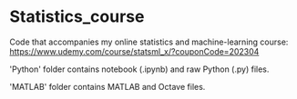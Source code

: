 # Statistics_course
Code that accompanies my online statistics and machine-learning course:
https://www.udemy.com/course/statsml_x/?couponCode=202304

'Python' folder contains notebook (.ipynb) and raw Python (.py) files.

'MATLAB' folder contains MATLAB and Octave files.
